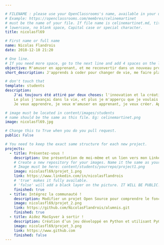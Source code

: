 ```yaml
---

# FILENAME : please use your OpenClassrooms's name, available in your url.
# Example: https://openclassrooms.com/membres/celinemartinet
# must be the name of your file. If file name is celinemartinet.md, title is celinemartinet.
# lowercase, no blank space, Capital case or special character.
title: nicolasfl69

# First name or full name
name: Nicolas Flandrois
date: 2018-12-10 21:20

# One line.
# If you need more space, go to the next line and add 4 spaces on the left, as in 'description'.
objective: M'amuser en apprenant, et me reconvertir dans un nouveau projet de vie.
short_description: J'apprends à coder pour changer de vie, me faire plaisir, et créer.

# don't touch that
template: students
description:
    J'ai toujours été attiré par deux choses: l'innovation et la création.
    Le plus j'avançai dans la vie, et plus je m'apperçu que je voulais créer avec rien d'autre que quelques lignes de code.
    Je veux apprendre, je veux m'amuser en apprenant, je veux créer. Apprendre à coder me permettra de façon actif d'orienter ma vie selon mes objectifs.

# image must be located in content/images/students
# name should be the same as this file. Eg: celinemartinet.png
image: nicolasfl69.jpg

# Change this to True when you do you pull request.
public: False

# You need to keep the exact same structure for each new project.
projects:
  - title: Présentez-vous !
    description: Une présentation de moi-même et un lien vers mon LinkedIn.
    # Create a new repository for your images. Name it the same as your nickname and profile picture.
    # Image must be here: content/students/yourrepo/project1.png
    image: nicolasfl69/projet_1.png
    link: https://www.linkedin.com/in/nicolasflandrois
    # 'true' makes it fully available.
    # 'false' will add a black layer on the picture. IT WILL BE PUBLIC!
    finished: true
  - title: Intégrez la communauté !
    description: Modifier un projet Open Source pour comprendre le fonctionnement de Git, de Github et des pull requests. 
    image: nicolasfl69/projet_2.png
    link: https://github.com/NicolasFlandrois/alumnis.git
    finished: true
  - title: Aidez MacGyver à sortir !
    description: Création d’un jeu développé en Python et utilisant PyGame.
    image: nicolasfl69/projet_3.png
    link: https://www.github.com
    finished: false
---
```


